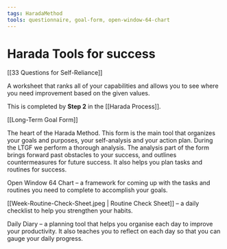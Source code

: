 ```yaml
---
tags: HaradaMethod
tools: questionnaire, goal-form, open-window-64-chart
---
```


# Harada Tools for success

[[33 Questions for Self-Reliance]]
  
A worksheet that ranks all of your capabilities and allows you to see where you need improvement based on the given values. 

This is completed by **Step 2** in the [[Harada Process]].
  
[[Long-Term Goal Form]]
  
The heart of the Harada Method. This form is the main tool that organizes your goals and purposes, your self-analysis and your action plan. During the LTGF we perform a thorough analysis. The analysis part of the form brings forward past obstacles to your success, and outlines countermeasures for future success. It also helps you plan tasks and routines for success.
  
Open Window 64 Chart – a framework for coming up with the tasks and routines you need to complete to accomplish your goals.

[[Week-Routine-Check-Sheet.jpeg | Routine Check Sheet]]  – a daily checklist to help you strengthen your habits.

Daily Diary – a planning tool that helps you organise each day to improve your productivity. It also teaches you to reflect on each day so that you can gauge your daily progress.

